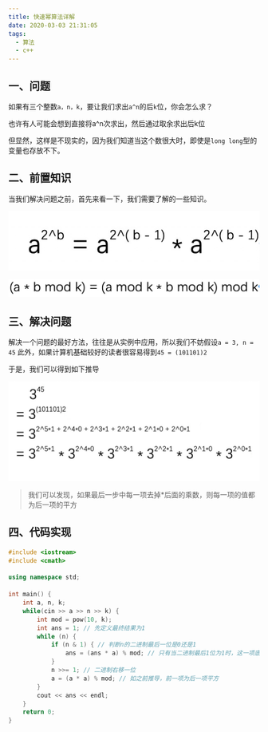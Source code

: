 ```yaml
---
title: 快速幂算法详解
date: 2020-03-03 21:31:05
tags:
  - 算法
  - c++
---
```


## 一、问题

如果有三个整数`a，n，k`，要让我们求出`a^n`的后`k`位，你会怎么求？

也许有人可能会想到直接将a^n次求出，然后通过取余求出后k位

但显然，这样是不现实的，因为我们知道当这个数很大时，即使是`long long`型的变量也存放不下。

## 二、前置知识

当我们解决问题之前，首先来看一下，我们需要了解的一些知识。

![](./image/快速幂算法详解/1.png)

![](/image/快速幂算法详解/2.png)

## 三、解决问题

解决一个问题的最好方法，往往是从实例中应用，所以我们不妨假设`a = 3, n = 45`
此外，如果计算机基础较好的读者很容易得到`45 = (101101)2`

于是，我们可以得到如下推导

![](/image/快速幂算法详解/3.png)

>我们可以发现，如果最后一步中每一项去掉*后面的乘数，则每一项的值都为后一项的平方

## 四、代码实现
```c++
#include <iostream>
#include <cmath>

using namespace std;

int main() {
    int a, n, k;
    while(cin >> a >> n >> k) {
        int mod = pow(10, k);
        int ans = 1; // 先定义最终结果为1
        while (n) {
            if (n & 1) { // 判断n的二进制最后一位是0还是1
                ans = (ans * a) % mod; // 只有当二进制最后1位为1时，这一项底数才为a，否则为1
            }
            n >>= 1; // 二进制右移一位
            a = (a * a) % mod; // 如之前推导，前一项为后一项平方
        }
        cout << ans << endl;
    }
    return 0;
}
```